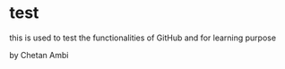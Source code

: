 test
====

this is used to test the functionalities of GitHub and for learning purpose

by Chetan Ambi
